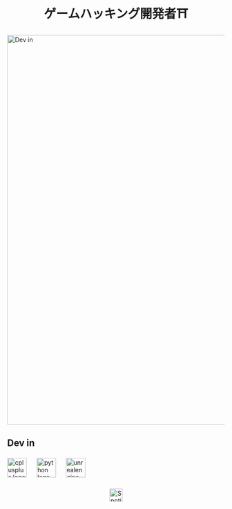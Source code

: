 <h1 align="center">ゲームハッキング開発者⛩️</h1>

###

<img src="https://i.pinimg.com/originals/87/fe/e8/87fee894a415bd75f391225afc54c441.gif" alt="Dev in" width="900">

###

<h2 align="left">Dev in</h2>

###

<div align="left">
  <img src="https://cdn.jsdelivr.net/gh/devicons/devicon/icons/cplusplus/cplusplus-original.svg" height="45" alt="cplusplus logo"  />
  <img width="15" />
  <img src="https://cdn.jsdelivr.net/gh/devicons/devicon/icons/python/python-original.svg" height="45" alt="python logo"  />
  <img width="15" />
  <img src="https://cdn.jsdelivr.net/gh/devicons/devicon/icons/unrealengine/unrealengine-original.svg" height="45" alt="unrealengine logo"  />
</div>

###

<div align="center">
  <a href="https://open.spotify.com/intl-pt/track/7sZcqWau8YS5M2q2lX0zJt?si=410e02f54c8240d3">
    <img src="https://upload.wikimedia.org/wikipedia/commons/thumb/8/84/Spotify_icon.svg/1982px-Spotify_icon.svg.png" height = "30" alt="Spotify recently played"  />
  </a>
</div>

###

